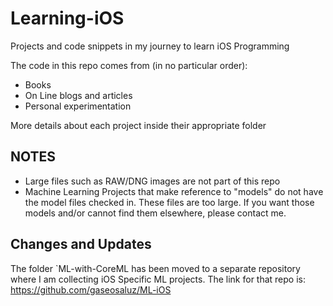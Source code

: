 # Learning-iOS
Projects and code snippets in my journey to learn iOS Programming

The code in this repo comes from (in no particular order):

* Books
* On Line blogs and articles
* Personal experimentation

More details about each project inside their appropriate folder

## NOTES

* Large files such as RAW/DNG images are not part of this repo
* Machine Learning Projects that make reference to "models" do not have the model files checked in. These files are too large. If you want those models and/or cannot find them elsewhere, please contact me.

## Changes and Updates

The folder `ML-with-CoreML has been moved to a separate repository where I am collecting iOS Specific ML projects. The link for that repo is: https://github.com/gaseosaluz/ML-iOS

